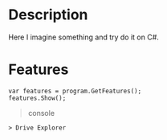 # Description
 Here I imagine something and try do it on C#.

# Features
```CSharp
var features = program.GetFeatures();
features.Show();
```

> console
```
> Drive Explorer
```
